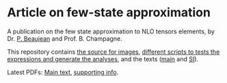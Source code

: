 # Article on few-state approximation

A publication on the few state approximation to NLO tensors elements, by Dr. [P. Beaujean](https://pierrebeaujean.net) and Prof. B. Champagne.

This repository contains [the source for images](./im), [different scripts to tests the expressions and generate the analyses](./analyses), and the texts ([main](few-state.tex) and [SI](few-state_SI.tex)).

Latest PDFs: [Main text](https://github.com/pierre-24/publi-few-state-models-beta/releases/download/latest/Main_Text.pdf), [supporting info](https://github.com/pierre-24/publi-few-state-models-beta/releases/download/latest/Supporting_Info.pdf).
